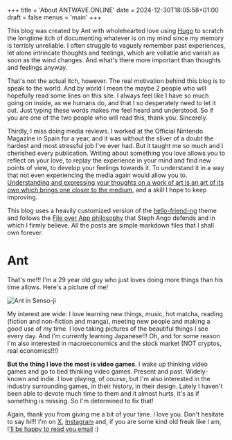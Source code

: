 +++
title = 'About ANTWAVE.ONLINE'
date = 2024-12-30T18:05:58+01:00
draft = false
menus = 'main'
+++

This blog was created by Ant with wholehearted love using [Hugo](https://gohugo.io/) to scratch the longtime itch of documenting whatever is on my mind since my memory is terribly unreliable. I often struggle to vaguely remember past experiences, let alone intrincate thoughts and feelings, which are vollatile and vanish as soon as the wind changes. And what's there more important than thoughts and feelings anyway.

That's not the actual itch, however. The real motivation behind this blog is to speak to the world. And by world I mean the maybe 2 people who will hopefully read some lines on this site. I always feel like I have so much going on inside, as we humans do, and that I so desperately need to let it out. Just typing these words makes me feel heard and understood. So if you are one of the two people who will read this, thank you. Sincerely.

Thirdly, I miss doing media reviews. I worked at the Official Nintendo Magazine in Spain for a year, and it was without the sliver of a doubt the hardest and most stressful job I've ever had. But it taught me so much and I cherished every publication. Writing about something you love allows you to reflect on your love, to replay the experience in your mind and find new points of view, to develop your feelings towards it. To understand it in a way that not even experiencing the media again would allow you to. [Understanding and expressing your thoughts on a work of art is an art of its own which brings one closer to the medium](https://en.wikipedia.org/wiki/The_Creative_Gene), and a skill I hope to keep improving.

This blog uses a heavily customized version of the [hello-friend-ng](https://github.com/rhazdon/hugo-theme-hello-friend-ng) theme and follows the [File over App philosophy](https://stephango.com/file-over-app) that Steph Ango defends and in which I firmly believe. All the posts are simple markdown files that I shall own forever.

# Ant

That's me!!! I'm a 29 year old guy who just loves doing more things than his time allows. Here's a picture of me!

![Ant in Senso-ji](/images/senso-ji.jpg)

My interest are wide: I love learning new things, music, hot matcha, reading (fiction and non-fiction and manga), meeting new people and making a good use of my time. I love taking pictures of the beautiful things I see every day. And I'm currently learning Japanese!!! Oh, and for some reason I'm also interested in macroeconomics and the stock market (NOT cryptos, real economics!!!)

**But the thing I love the most is video games**. I wake up thinking video games and go to bed thinking video games. Present and past. Widely-known and indie. I love playing, of course, but I'm also interested in the industry surrounding games, in their history, in their design. Lately I haven't been able to devote much time to them and it almost hurts, it's as if something is missing. So I'm determined to fix that!

Again, thank you from giving me a bit of your time. I love you. Don't hesitate to say hi!!! I'm on [X](https://x.com/antw4ve), [Instagram](https://www.instagram.com/antw4ve/) and, if you are some kind old freak like I am, I['ll be happy to read you email](mailto:ant.wav@icloud.com?subject=hi!!!!) :)
